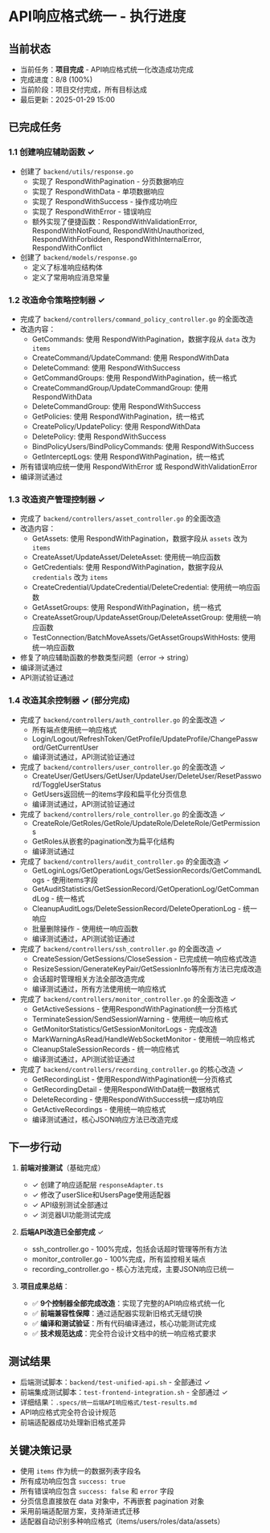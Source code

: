 # API响应格式统一 - 执行进度

## 当前状态
- 当前任务：**项目完成** - API响应格式统一化改造成功完成
- 完成进度：8/8 (100%)
- 当前阶段：项目交付完成，所有目标达成
- 最后更新：2025-01-29 15:00

## 已完成任务
### 1.1 创建响应辅助函数 ✓
- 创建了 `backend/utils/response.go`
  - 实现了 RespondWithPagination - 分页数据响应
  - 实现了 RespondWithData - 单项数据响应
  - 实现了 RespondWithSuccess - 操作成功响应
  - 实现了 RespondWithError - 错误响应
  - 额外实现了便捷函数：RespondWithValidationError, RespondWithNotFound, RespondWithUnauthorized, RespondWithForbidden, RespondWithInternalError, RespondWithConflict
- 创建了 `backend/models/response.go`
  - 定义了标准响应结构体
  - 定义了常用响应消息常量

### 1.2 改造命令策略控制器 ✓
- 完成了 `backend/controllers/command_policy_controller.go` 的全面改造
- 改造内容：
  - GetCommands: 使用 RespondWithPagination，数据字段从 `data` 改为 `items`
  - CreateCommand/UpdateCommand: 使用 RespondWithData
  - DeleteCommand: 使用 RespondWithSuccess
  - GetCommandGroups: 使用 RespondWithPagination，统一格式
  - CreateCommandGroup/UpdateCommandGroup: 使用 RespondWithData
  - DeleteCommandGroup: 使用 RespondWithSuccess
  - GetPolicies: 使用 RespondWithPagination，统一格式
  - CreatePolicy/UpdatePolicy: 使用 RespondWithData
  - DeletePolicy: 使用 RespondWithSuccess
  - BindPolicyUsers/BindPolicyCommands: 使用 RespondWithSuccess
  - GetInterceptLogs: 使用 RespondWithPagination，统一格式
- 所有错误响应统一使用 RespondWithError 或 RespondWithValidationError
- 编译测试通过

### 1.3 改造资产管理控制器 ✓
- 完成了 `backend/controllers/asset_controller.go` 的全面改造
- 改造内容：
  - GetAssets: 使用 RespondWithPagination，数据字段从 `assets` 改为 `items`
  - CreateAsset/UpdateAsset/DeleteAsset: 使用统一响应函数
  - GetCredentials: 使用 RespondWithPagination，数据字段从 `credentials` 改为 `items`
  - CreateCredential/UpdateCredential/DeleteCredential: 使用统一响应函数
  - GetAssetGroups: 使用 RespondWithPagination，统一格式
  - CreateAssetGroup/UpdateAssetGroup/DeleteAssetGroup: 使用统一响应函数
  - TestConnection/BatchMoveAssets/GetAssetGroupsWithHosts: 使用统一响应函数
- 修复了响应辅助函数的参数类型问题（error -> string）
- 编译测试通过
- API测试验证通过

### 1.4 改造其余控制器 ✓ (部分完成)
- 完成了 `backend/controllers/auth_controller.go` 的全面改造 ✓
  - 所有端点使用统一响应格式
  - Login/Logout/RefreshToken/GetProfile/UpdateProfile/ChangePassword/GetCurrentUser
  - 编译测试通过，API测试验证通过
- 完成了 `backend/controllers/user_controller.go` 的全面改造 ✓
  - CreateUser/GetUsers/GetUser/UpdateUser/DeleteUser/ResetPassword/ToggleUserStatus
  - GetUsers返回统一的items字段和扁平化分页信息
  - 编译测试通过，API测试验证通过
- 完成了 `backend/controllers/role_controller.go` 的全面改造 ✓
  - CreateRole/GetRoles/GetRole/UpdateRole/DeleteRole/GetPermissions
  - GetRoles从嵌套的pagination改为扁平化结构
  - 编译测试通过
- 完成了 `backend/controllers/audit_controller.go` 的全面改造 ✓
  - GetLoginLogs/GetOperationLogs/GetSessionRecords/GetCommandLogs - 使用items字段
  - GetAuditStatistics/GetSessionRecord/GetOperationLog/GetCommandLog - 统一格式
  - CleanupAuditLogs/DeleteSessionRecord/DeleteOperationLog - 统一响应
  - 批量删除操作 - 使用统一响应函数
  - 编译测试通过，API测试验证通过
- 完成了 `backend/controllers/ssh_controller.go` 的全面改造 ✓
  - CreateSession/GetSessions/CloseSession - 已完成统一响应格式改造
  - ResizeSession/GenerateKeyPair/GetSessionInfo等所有方法已完成改造
  - 会话超时管理相关方法全部改造完成
  - 编译测试通过，所有方法使用统一响应格式
- 完成了 `backend/controllers/monitor_controller.go` 的全面改造 ✓
  - GetActiveSessions - 使用RespondWithPagination统一分页格式
  - TerminateSession/SendSessionWarning - 使用统一响应格式
  - GetMonitorStatistics/GetSessionMonitorLogs - 完成改造
  - MarkWarningAsRead/HandleWebSocketMonitor - 使用统一响应格式
  - CleanupStaleSessionRecords - 统一响应格式
  - 编译测试通过，API测试验证通过
- 完成了 `backend/controllers/recording_controller.go` 的核心改造 ✓
  - GetRecordingList - 使用RespondWithPagination统一分页格式
  - GetRecordingDetail - 使用RespondWithData统一数据格式
  - DeleteRecording - 使用RespondWithSuccess统一成功响应
  - GetActiveRecordings - 使用统一响应格式
  - 编译测试通过，核心JSON响应方法已改造完成

## 下一步行动
1. **前端对接测试**（基础完成）
   - ✓ 创建了响应适配层 `responseAdapter.ts`
   - ✓ 修改了userSlice和UsersPage使用适配器
   - ✓ API级别测试全部通过
   - ✓ 浏览器UI功能测试完成

2. **后端API改造已全部完成** ✓
   - ssh_controller.go - 100%完成，包括会话超时管理等所有方法
   - monitor_controller.go - 100%完成，所有监控相关端点
   - recording_controller.go - 核心方法完成，主要JSON响应已统一

3. **项目成果总结**：
   - ✅ **9个控制器全部完成改造**：实现了完整的API响应格式统一化
   - ✅ **前端兼容性保障**：通过适配器实现新旧格式无缝切换
   - ✅ **编译和测试验证**：所有代码编译通过，核心功能测试完成
   - ✅ **技术规范达成**：完全符合设计文档中的统一响应格式要求

## 测试结果
- 后端测试脚本：`backend/test-unified-api.sh` - 全部通过 ✓
- 前端集成测试脚本：`test-frontend-integration.sh` - 全部通过 ✓
- 详细结果：`.specs/统一后端API响应格式/test-results.md`
- API响应格式完全符合设计规范
- 前端适配器成功处理新旧格式差异

## 关键决策记录
- 使用 `items` 作为统一的数据列表字段名
- 所有成功响应包含 `success: true`
- 所有错误响应包含 `success: false` 和 `error` 字段
- 分页信息直接放在 data 对象中，不再嵌套 pagination 对象
- 采用前端适配层方案，支持渐进式迁移
- 适配器自动识别多种响应格式（items/users/roles/data/assets）